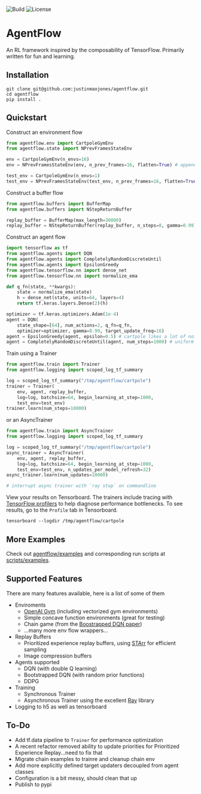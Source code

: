 ![Build](https://github.com/justinmaojones/agentflow/workflows/Build/badge.svg)
![License](https://img.shields.io/badge/license-MIT-green)

# AgentFlow

An RL framework inspired by the composability of TensorFlow.  Primarily written for fun and learning.

## Installation

```
git clone git@github.com:justinmaojones/agentflow.git
cd agentflow
pip install .
```

## Quickstart

Construct an environment flow
```python
from agentflow.env import CartpoleGymEnv
from agentflow.state import NPrevFramesStateEnv

env = CartpoleGymEnv(n_envs=16)
env = NPrevFramesStateEnv(env, n_prev_frames=16, flatten=True) # appends prev frames to state

test_env = CartpoleGymEnv(n_envs=1)
test_env = NPrevFramesStateEnv(test_env, n_prev_frames=16, flatten=True) # appends prev frames to state
```

Construct a buffer flow
```python
from agentflow.buffers import BufferMap
from agentflow.buffers import NStepReturnBuffer

replay_buffer = BufferMap(max_length=30000)
replay_buffer = NStepReturnBuffer(replay_buffer, n_steps=8, gamma=0.99) # n-step discounted sum of rewards
```

Construct an agent flow
```python
import tensorflow as tf
from agentflow.agents import DQN
from agentflow.agents import CompletelyRandomDiscreteUntil
from agentflow.agents import EpsilonGreedy
from agentflow.tensorflow.nn import dense_net
from agentflow.tensorflow.nn import normalize_ema

def q_fn(state, **kwargs):
    state = normalize_ema(state)
    h = dense_net(state, units=64, layers=4)
    return tf.keras.layers.Dense(2)(h)

optimizer = tf.keras.optimizers.Adam(1e-4)
agent = DQN(
    state_shape=[64], num_actions=2, q_fn=q_fn, 
    optimizer=optimizer, gamma=0.99, target_update_freq=16)
agent = EpsilonGreedy(agent, epsilon=0.5) # cartpole likes a lot of noise
agent = CompletelyRandomDiscreteUntil(agent, num_steps=1000) # uniform random actions until num_steps
```

Train using a Trainer
```python
from agentflow.train import Trainer
from agentflow.logging import scoped_log_tf_summary

log = scoped_log_tf_summary("/tmp/agentflow/cartpole")
trainer = Trainer(
    env, agent, replay_buffer, 
    log=log, batchsize=64, begin_learning_at_step=1000, 
    test_env=test_env)
trainer.learn(num_steps=10000)
```

or an AsyncTrainer 
```python
from agentflow.train import AsyncTrainer
from agentflow.logging import scoped_log_tf_summary

log = scoped_log_tf_summary("/tmp/agentflow/cartpole")
async_trainer = AsyncTrainer(
    env, agent, replay_buffer, 
    log=log, batchsize=64, begin_learning_at_step=1000, 
    test_env=test_env, n_updates_per_model_refresh=32)
async_trainer.learn(num_updates=10000)

# interrupt async trainer with `ray stop` on commandline
```

View your results on Tensorboard. The trainers include tracing with [TensorFlow profilers](https://www.tensorflow.org/tensorboard/tensorboard_profiling_keras) to help diagnose performance bottlenecks.  To see results, go to the `Profile` tab in Tensorboard.
```
tensorboard --logdir /tmp/agentflow/cartpole
```

## More Examples

Check out [agentflow/examples](https://github.com/justinmaojones/agentflow/tree/master/agentflow/examples) and corresponding run scripts at [scripts/examples](https://github.com/justinmaojones/agentflow/tree/master/scripts/examples).

## Supported Features

There are many features available, here is a list of some of them
* Enviroments
    * [OpenAI Gym](https://github.com/openai/gym) (including vectorized gym environments)
    * Simple concave function environments (great for testing)
    * Chain game (from the [Boostrapped DQN paper](https://papers.nips.cc/paper/2016/file/8d8818c8e140c64c743113f563cf750f-Paper.pdf))
    * ...many more env flow wrappers...
* Replay Buffers
    * Prioritized experience replay buffers, using [STArr](https://github.com/justinmaojones/starr) for efficient sampling
    * Image compression buffers
* Agents supported
    * DQN (with double Q learning)
    * Bootstrapped DQN (with random prior functions)
    * DDPG
* Training
    * Synchronous Trainer
    * Asynchronous Trainer using the excellent [Ray](https://github.com/ray-project/ray) library 
* Logging to h5 as well as tensorboard

## To-Do
* Add tf.data pipeline to `Trainer` for performance optimization
* A recent refactor removed ability to update priorities for Prioritized Experience Replay...need to fix that
* Migrate chain examples to trainre and cleanup chain env
* Add more explicitly defined target updaters decoupled from agent classes
* Configuration is a bit messy, should clean that up
* Publish to pypi
